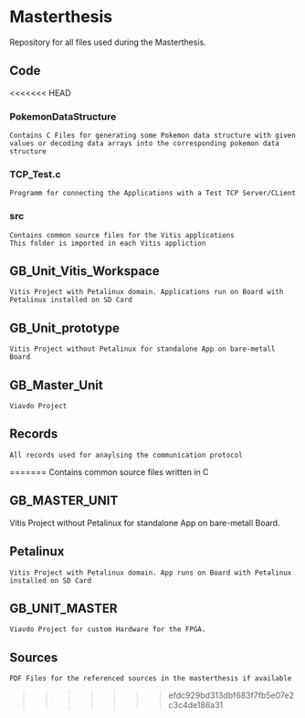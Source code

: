 # Masterthesis
Repository for all files used during the Masterthesis.

## Code
<<<<<<< HEAD
### PokemonDataStructure
    Contains C Files for generating some Pokemon data structure with given values or decoding data arrays into the corresponding pokemon data structure
### TCP_Test.c
    Programm for connecting the Applications with a Test TCP Server/CLient
### src
    Contains common source files for the Vitis applications
    This folder is imported in each Vitis appliction
## GB_Unit_Vitis_Workspace
    Vitis Project with Petalinux domain. Applications run on Board with Petalinux installed on SD Card
## GB_Unit_prototype
    Vitis Project without Petalinux for standalone App on bare-metall Board   

## GB_Master_Unit
    Viavdo Project

## Records
    All records used for anaylsing the communication protocol
=======
Contains common source files written in C

## GB_MASTER_UNIT
 Vitis Project without Petalinux for standalone App on bare-metall Board.

## Petalinux
    Vitis Project with Petalinux domain. App runs on Board with Petalinux installed on SD Card

## GB_UNIT_MASTER
    Viavdo Project for custom Hardware for the FPGA.
## Sources
    PDF Files for the referenced sources in the masterthesis if available
>>>>>>> efdc929bd313dbf683f7fb5e07e2c3c4de186a31
